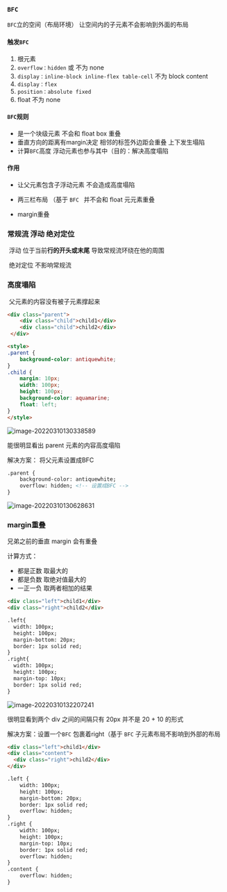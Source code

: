 ### `BFC`

`BFC`立的空间（布局环境） 让空间内的子元素不会影响到外面的布局

#### 触发`BFC`

1. 根元素
2. `overflow：hidden` 或  不为 none
3. `display：inline-block inline-flex table-cell`  不为 block content
4. `display：flex`
5. `position：absolute fixed`
6. float 不为 none

#### `BFC`规则

- 是一个块级元素 不会和 float box 重叠
- 垂直方向的距离有margin决定 相邻的标签外边距会重叠 上下发生塌陷
- 计算`BFC`高度 浮动元素也参与其中（目的：解决高度塌陷

#### 作用

- 让父元素包含子浮动元素 不会造成高度塌陷

- 两三栏布局 （基于 `BFC ` 并不会和 float 元元素重叠

  [两栏三栏布局]: E:\学习心得\前端\布局\两栏三栏布局.md

- margin重叠 

### 常规流 浮动 绝对定位

​	浮动 位于当前**行的开头或末尾**  导致常规流环绕在他的周围

​	绝对定位 不影响常规流

### 高度塌陷

​	父元素的内容没有被子元素撑起来

```html
<div class="parent">
    <div class="child">child1</div>
    <div class="child">child2</div>
 </div>

<style>
.parent {
	background-color: antiquewhite;
}
.child {
	margin: 10px;
	width: 100px;
	height: 100px;
	background-color: aquamarine;
	float: left;
}
</style>
```

![image-20220310130338589](E:\学习心得\前端\view\image-20220310130338589.png)

能很明显看出 parent 元素的内容高度塌陷

解决方案： 将父元素设置成BFC

```html
.parent {
	background-color: antiquewhite;
	overflow: hidden; <!-- 设置成BFC -->
}
```

![image-20220310130628631](E:\学习心得\前端\view\image-20220310130628631.png)

### margin重叠 

兄弟之前的垂直 margin 会有重叠

计算方式：

- 都是正数 取最大的
- 都是负数 取绝对值最大的
- 一正一负 取两者相加的结果					

```html
<div class="left">child1</div>
<div class="right">child2</div>

.left{
  width: 100px;
  height: 100px;
  margin-bottom: 20px;
  border: 1px solid red;
}
.right{
  width: 100px;
  height: 100px;
  margin-top: 10px;
  border: 1px solid red;
}
```

![image-20220310132207241](E:\学习心得\前端\view\image-20220310132207241.png)

很明显看到两个 div 之间的间隔只有 20px 并不是 20 + 10 的形式

解决方案：设置一个`BFC` 包裹着right（基于 `BFC` 子元素布局不影响到外部的布局

```html
<div class="left">child1</div>
<div class="content">
  <div class="right">child2</div>
</div>

.left {
	width: 100px;
	height: 100px;
	margin-bottom: 20px;
	border: 1px solid red;
	overflow: hidden;
}
.right {
	width: 100px;
	height: 100px;
	margin-top: 10px;
	border: 1px solid red;
	overflow: hidden;
}
.content {
	overflow: hidden;
}

```

 


